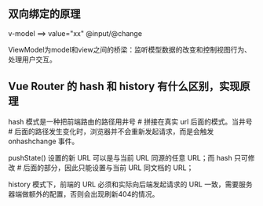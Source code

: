 ## 双向绑定的原理

v-model ==> value="xx" @input/@change

ViewModel为model和view之间的桥梁：监听模型数据的改变和控制视图行为、处理用户交互。

## Vue Router 的 hash 和 history 有什么区别，实现原理

hash 模式是一种把前端路由的路径用井号 # 拼接在真实 url 后面的模式。当井号 # 后面的路径发生变化时，浏览器并不会重新发起请求，而是会触发 onhashchange 事件。

pushState() 设置的新 URL 可以是与当前 URL 同源的任意 URL；而 hash 只可修改 # 后面的部分，因此只能设置与当前 URL 同文档的 URL；

history 模式下，前端的 URL 必须和实际向后端发起请求的 URL 一致，需要服务器端做额外的配置，否则会出现刷新404的情况。
